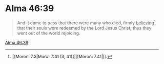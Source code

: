 # Alma 46:39

> And it came to pass that there were many who died, firmly <u>believing</u>[^a] that their souls were redeemed by the Lord Jesus Christ; thus they went out of the world rejoicing.

[Alma 46:39](https://www.churchofjesuschrist.org/study/scriptures/bofm/alma/46?lang=eng&id=p39#p39)


[^a]: [[Moroni 7.3|Moro. 7:41 (3, 41)]][[Moroni 7.41|]].  
